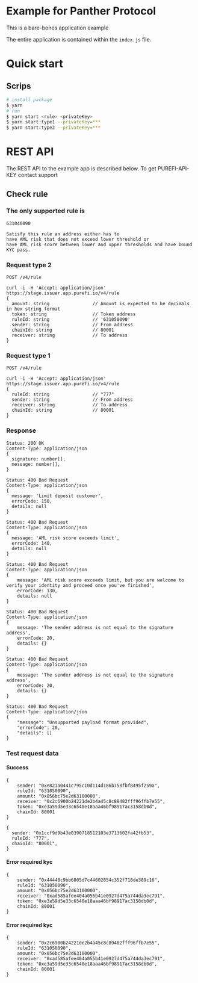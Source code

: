 # Example for Panther Protocol

This is a bare-bones application example

The entire application is contained within the `index.js` file.

# Quick start

## Scrips

```bash
# install package
$ yarn
# run
$ yarn start <rule> <privateKey>
$ yarn start:type1 --privateKey=***
$ yarn start:type2 --privateKey=***
```

# REST API

The REST API to the example app is described below. To get PUREFI-API-KEY contact support

## Check rule

### The only supported rule is

`631040090`

```TEXT
Satisfy this rule an address either has to
have AML risk that does not exceed lower threshold or
have AML risk score between lower and upper thresholds and have bound KYC pass.
```

### Request type 2

`POST /v4/rule`

    curl -i -H 'Accept: application/json'
    https://stage.issuer.app.purefi.io/v4/rule
    {
      amount: string                // Amount is expected to be decimals in hex string format
      token: string                 // Token address
      ruleId: string                // '631050090'
      sender: string                // From address
      chainId: string               // 80001
      receiver: string              // To address
    }

### Request type 1

`POST /v4/rule`

    curl -i -H 'Accept: application/json'
    https://stage.issuer.app.purefi.io/v4/rule
    {
      ruleId: string                // "777"
      sender: string                // From address
      receiver: string              // To address
      chainId: string               // 80001
    }

### Response

    Status: 200 OK
    Content-Type: application/json
    {
      signature: number[],
      message: number[],
    }

    Status: 400 Bad Request
    Content-Type: application/json
    {
      message: 'Limit deposit customer',
      errorCode: 150,
      details: null
    }

    Status: 400 Bad Request
    Content-Type: application/json
    {
      message: 'AML risk score exceeds limit',
      errorCode: 140,
      details: null
    }

    Status: 400 Bad Request
    Content-Type: application/json
    {
    	message: 'AML risk score exceeds limit, but you are welcome to verify your identity and proceed once you've finished',
    	errorCode: 130,
    	details: null
    }

    Status: 400 Bad Request
    Content-Type: application/json
    {
    	message: 'The sender address is not equal to the signature address',
    	errorCode: 20,
    	details: {}
    }

    Status: 400 Bad Request
    Content-Type: application/json
    {
    	message: 'The sender address is not equal to the signature address',
    	errorCode: 20,
    	details: {}
    }

    Status: 400 Bad Request
    Content-Type: application/json
    {
    	"message": "Unsupported payload format provided",
    	"errorCode": 20,
    	"details": []
    }

### Test request data

#### Success

    {
    	sender: "0xe821a0441c795c10d114d186b758fbf8495f259a",
    	ruleId: "631050090",
    	amount: "0x056bc75e2d63100000",
    	receiver: "0x2c6900b24221de2b4a45c8c89482fff96ffb7e55",
    	token: "0xe3a59d5e33c6540e18aaa46bf98917ac3158db0d",
    	chainId: 80001
    }

    {
      sender: "0x1ccf9d9b43e0390718512103e3713602fa42fb53",
      ruleId: "777",
      chainId: "80001",
    }

#### Error required kyc

    {
    	sender: "0x44448c9bb6805d7c44602854c352f718de389c16",
    	ruleId: "631050090",
    	amount: "0x056bc75e2d63100000",
    	receiver: "0xad585afee404a055b41e0927d475a744da3ec791",
    	token: "0xe3a59d5e33c6540e18aaa46bf98917ac3158db0d",
    	chainId: 80001
    }

#### Error required kyc

    {
    	sender: "0x2c6900b24221de2b4a45c8c89482fff96ffb7e55",
    	ruleId: "631050090",
    	amount: "0x056bc75e2d63100000",
    	receiver: "0xad585afee404a055b41e0927d475a744da3ec791",
    	token: "0xe3a59d5e33c6540e18aaa46bf98917ac3158db0d",
    	chainId: 80001
    }
